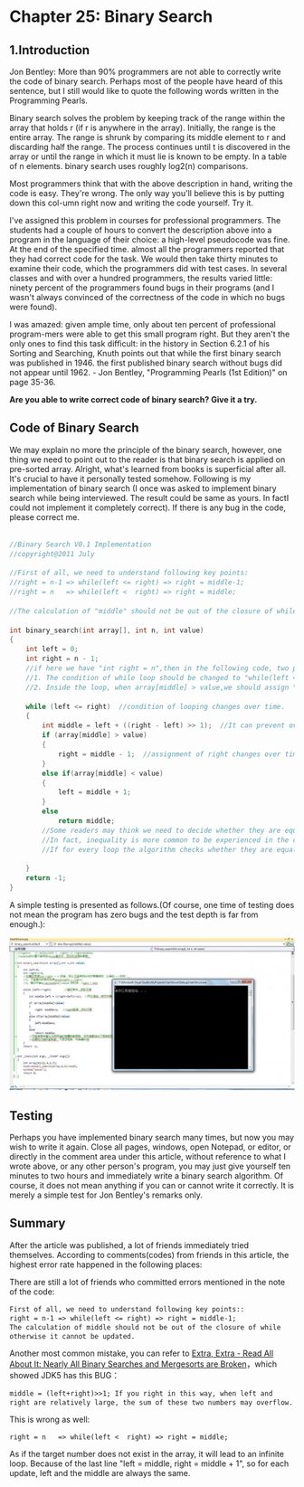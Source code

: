Chapter 25: Binary Search 
========

## 1.Introduction

Jon Bentley: More than 90% programmers are not able to correctly write the code of binary search. Perhaps most of the people have heard of this sentence, but I still would like to quote the following words written in the Programming Pearls.

Binary search solves the problem by keeping track of the range within the array that holds r (if r is anywhere in the array). Initially, the range is the entire array. The range is shrunk by comparing its middle element to r and discarding half the range. The process continues until t is discovered in the array or until the range in which it must lie is known to be empty. In a table of n elements. binary search uses roughly log2(n) comparisons. 

Most programmers think that with the above description in hand, writing the code is easy. They're wrong. The only way you'll believe this is by putting down this col-umn right now and writing the code yourself. Try it. 

I've assigned this problem in courses for professional programmers. The students had a couple of hours to convert the description above into a program in the language of their choice: a high-level pseudocode was fine. At the end of the specified time. almost all the programmers reported that they had correct code for the task. We would then take thirty minutes to examine their code, which the programmers did with test cases. In several classes and with over a hundred programmers, the results varied little: ninety percent of the programmers found bugs in their programs (and I wasn't always convinced of the correctness of the code in which no bugs were found). 

I was amazed: given ample time, only about ten percent of professional program-mers were able to get this small program right. But they aren't the only ones to find this task difficult: in the history in Section 6.2.1 of his Sorting and Searching, Knuth points out that while the first binary search was published in 1946. the first published binary search without bugs did not appear until 1962.  - Jon Bentley, "Programming Pearls (1st Edition)" on page 35-36.

**Are you able to write correct code of binary search? Give it a try.**

## Code of Binary Search

We may explain no more the principle of the binary search, however, one thing we need to point out to the reader is that binary search is applied on pre-sorted array. Alright, what's learned from books is superficial after all. It's crucial to have it personally tested somehow. Following is my implementation of binary search (I once was asked to implement binary search while being interviewed. The result could be same as yours. In factI could not implement it completely correct). If there is any bug in the code, please correct me.

```cpp

//Binary Search V0.1 Implementation 
//copyright@2011 July

//First of all, we need to understand following key points:
//right = n-1 => while(left <= right) => right = middle-1;
//right = n   => while(left <  right) => right = middle;

//The calculation of "middle" should not be out of the closure of while otherwise it cannot be updated.

int binary_search(int array[], int n, int value)
{
    int left = 0;
    int right = n - 1;
    //if here we have "int right = n",then in the following code, two places need to be modified to ensure the correspondence:
    //1. The condition of while loop should be changed to "while(left < right)".
    //2. Inside the loop, when array[middle] > value,we should assign "right = mid".

    while (left <= right)  //condition of looping changes over time.
    {
        int middle = left + ((right - left) >> 1);  //It can prevent overflow and simultaneouslyt the shifting operation is more efficient. Each time it needs to be updated. 
        if (array[middle] > value)
        {
            right = middle - 1;  //assignment of right changes over time.
        }
        else if(array[middle] < value)
        {
            left = middle + 1;
        }
        else
            return middle;
        //Some readers may think we need to decide whether they are equal or not at the beginning.
        //In fact, inequality is more common to be experienced in the comparison. 
        //If for every loop the algorithm checks whether they are equal or not, more time will be comsumed.

    }
    return -1;
}

```

A simple testing is presented as follows.(Of course, one time of testing does not mean the program has zero bugs and the test depth is far from enough.):

![img](../images/25.1.gif)
 
## Testing

Perhaps you have implemented binary search many times, but now you may wish to write it again. Close all pages, windows, open Notepad, or editor, or directly in the comment area under this article, without reference to what I wrote above, or any other person's program, you may just give yourself ten minutes to two hours and immediately write a binary search algorithm.
Of course, it does not mean anything if you can or cannot write it correctly. It is merely a simple test for Jon Bentley's remarks only.

## Summary 

After the article was published, a lot of friends immediately tried themselves. According to comments(codes) from friends in this article, the highest error rate happened in the following places:

There are still a lot of friends who committed errors mentioned in the note of the code:

	First of all, we need to understand following key points::
	right = n-1 => while(left <= right) => right = middle-1;
	The calculation of middle should not be out of the closure of while otherwise it cannot be updated.

Another most common mistake, you can refer to [Extra, Extra - Read All About It: Nearly All Binary Searches and Mergesorts are Broken](http://googleresearch.blogspot.com/2006/06/extra-extra-read-all-about-it-nearly.html)，which showed JDK5 has this BUG：

	middle = (left+right)>>1; If you right in this way, when left and right are relatively large, the sum of these two numbers may overflow. 

This is wrong as well:

	right = n   => while(left <  right) => right = middle;

As if the target number does not exist in the array, it will lead to an infinite loop.  Because of the last line "left = middle, right = middle + 1", so for each update, left and the middle are always the same.
